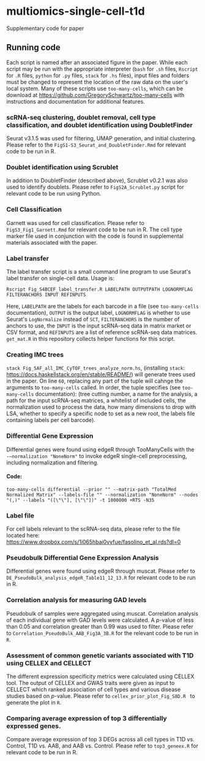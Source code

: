 # multiomics-single-cell-t1d
Supplementary code for paper

## Running code
Each script is named after an associated figure in the paper. While each script may be run with the appropriate interpreter (`bash` for `.sh` files, `Rscript` for `.R` files, `python` for `.py` files, `stack` for `.hs` files), input files and folders must be changed to represent the location of the raw data on the user's local system. Many of these scripts use `too-many-cells`, which can be download at https://github.com/GregorySchwartz/too-many-cells with instructions and documentation for additional features.

### scRNA-seq clustering, doublet removal, cell type classification, and doublet identification using DoubletFinder
Seurat v3.1.5 was used for filtering, UMAP generation, and initial clustering. Please refer to the `FigS1-S3_Seurat_and_DoubletFinder.Rmd` for relevant code to be run in R. 

### Doublet identification using Scrublet 
In addition to DoubletFinder (described above), Scrublet v0.2.1 was also used to identify doublets. Please refer to `FigS2A_Scrublet.py` script for relevant code to be run using Python.

### Cell Classification 
Garnett was used for cell classification. Please refer to `FigS3_Fig1_Garnett.Rmd` for relevant code to be run in R. The cell type marker file used in conjunction with the code is found in supplemental materials associated with the paper.

### Label transfer
The label transfer script is a small command line program to use Seurat's label transfer on single-cell data. Usage is:

`Rscript Fig_S4BCEF_label_transfer.R LABELPATH OUTPUTPATH LOGNORMFLAG FILTERANCHORS INPUT REFINPUTS`

Here, `LABELPATH` are the labels for each barcode in a file (see `too-many-cells` documentation), `OUTPUT` is the output label, `LOGNORMFLAG` is whether to use Seurat's `LogNormalize` instead of `SCT`, `FILTERANCHORS` is the number of anchors to use, the `INPUT` is the input scRNA-seq data in matrix market or CSV format, and `REFINPUTS` are a list of reference scRNA-seq data matrices. `get_mat.R` in this repository collects helper functions for this script.

### Creating IMC trees
`stack Fig_5AF_all_IMC_CyTOF_trees_analyze_norm.hs`, (installing `stack`: https://docs.haskellstack.org/en/stable/README/) will generate trees used in the paper. On line `60`, replacing any part of the tuple will cahnge the arguments to `too-many-cells` called. In order, the tuple specifies (see `too-many-cells` documentation): (tree cutting number, a name for the analysis, a path for the input scRNA-seq matrices, a whitelist of included cells, the normalization used to process the data, how many dimensions to drop with LSA, whether to specify a specific node to set as a new root, the labels file containing labels per cell barcode).

### Differential Gene Expression
Differential genes were found using edgeR through TooManyCells with the `-–normalization "NoneNorm"` to invoke edgeR single-cell preprocessing, including normalization and filtering. 

#### Code: 
`too-many-cells differential --prior "" --matrix-path "TotalMed Normalized Matrix" --labels-file "" --normalization "NoneNorm" --nodes "(,)" --labels "([\"\"], [\"\"])" -t 1000000 +RTS -N35`

### Label file
For cell labels relevant to the scRNA-seq data, please refer to the file located here: https://www.dropbox.com/s/1i065hbai0vyfue/fasolino_et_al.rds?dl=0

### Pseudobulk Differential Gene Expression Analysis
Differential genes were found using edgeR through muscat. Please refer to `DE_PseudoBulk_analysis_edgeR_Table11_12_13.R` for relevant code to be run in R.   

### Correlation analysis for measuring GAD levels
Pseudobulk of samples were aggregated using muscat. Correlation analysis of each individual gene with GAD levels were calculated. A *p*-value of less than 0.05 and correlation greater than 0.99 was used to filter. Please refer to `Correlation_PseudoBulk_AAB_Fig3A_3B.R` for the relevant code to be run in `R`.

### Assessment of common genetic variants associated with T1D using CELLEX and CELLECT
The different expression specificity metrics were calculated using CELLEX tool. The output of CELLEX and GWAS traits were given as input to CELLECT which ranked association of cell types and various disease studies based on *p*-value. Please refer to `cellex_prior_plot_Fig_S8D.R ` to generate the plot in `R`.

### Comparing average expression of top 3 differentially expressed genes.
Compare average expression of top 3 DEGs across all cell types in T1D vs. Control, T1D vs. AAB, and AAB vs. Control. Please refer to `top3_geneex.R` for relevant code to be run in R.
